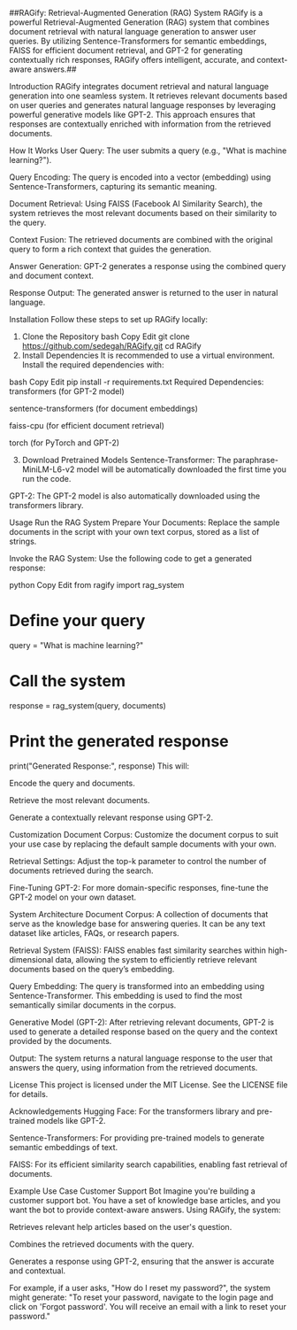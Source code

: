 ##RAGify: Retrieval-Augmented Generation (RAG) System
RAGify is a powerful Retrieval-Augmented Generation (RAG) system that combines document retrieval with natural language generation to answer user queries. By utilizing Sentence-Transformers for semantic embeddings, FAISS for efficient document retrieval, and GPT-2 for generating contextually rich responses, RAGify offers intelligent, accurate, and context-aware answers.##


Introduction
RAGify integrates document retrieval and natural language generation into one seamless system. It retrieves relevant documents based on user queries and generates natural language responses by leveraging powerful generative models like GPT-2. This approach ensures that responses are contextually enriched with information from the retrieved documents.

How It Works
User Query: The user submits a query (e.g., "What is machine learning?").

Query Encoding: The query is encoded into a vector (embedding) using Sentence-Transformers, capturing its semantic meaning.

Document Retrieval: Using FAISS (Facebook AI Similarity Search), the system retrieves the most relevant documents based on their similarity to the query.

Context Fusion: The retrieved documents are combined with the original query to form a rich context that guides the generation.

Answer Generation: GPT-2 generates a response using the combined query and document context.

Response Output: The generated answer is returned to the user in natural language.

Installation
Follow these steps to set up RAGify locally:

1. Clone the Repository
bash
Copy
Edit
git clone https://github.com/sedegah/RAGify.git
cd RAGify
2. Install Dependencies
It is recommended to use a virtual environment. Install the required dependencies with:

bash
Copy
Edit
pip install -r requirements.txt
Required Dependencies:
transformers (for GPT-2 model)

sentence-transformers (for document embeddings)

faiss-cpu (for efficient document retrieval)

torch (for PyTorch and GPT-2)

3. Download Pretrained Models
Sentence-Transformer: The paraphrase-MiniLM-L6-v2 model will be automatically downloaded the first time you run the code.

GPT-2: The GPT-2 model is also automatically downloaded using the transformers library.

Usage
Run the RAG System
Prepare Your Documents: Replace the sample documents in the script with your own text corpus, stored as a list of strings.

Invoke the RAG System: Use the following code to get a generated response:

python
Copy
Edit
from ragify import rag_system

# Define your query
query = "What is machine learning?"

# Call the system
response = rag_system(query, documents)

# Print the generated response
print("Generated Response:", response)
This will:

Encode the query and documents.

Retrieve the most relevant documents.

Generate a contextually relevant response using GPT-2.

Customization
Document Corpus: Customize the document corpus to suit your use case by replacing the default sample documents with your own.

Retrieval Settings: Adjust the top-k parameter to control the number of documents retrieved during the search.

Fine-Tuning GPT-2: For more domain-specific responses, fine-tune the GPT-2 model on your own dataset.

System Architecture
Document Corpus: A collection of documents that serve as the knowledge base for answering queries. It can be any text dataset like articles, FAQs, or research papers.

Retrieval System (FAISS): FAISS enables fast similarity searches within high-dimensional data, allowing the system to efficiently retrieve relevant documents based on the query’s embedding.

Query Embedding: The query is transformed into an embedding using Sentence-Transformer. This embedding is used to find the most semantically similar documents in the corpus.

Generative Model (GPT-2): After retrieving relevant documents, GPT-2 is used to generate a detailed response based on the query and the context provided by the documents.

Output: The system returns a natural language response to the user that answers the query, using information from the retrieved documents.

License
This project is licensed under the MIT License. See the LICENSE file for details.

Acknowledgements
Hugging Face: For the transformers library and pre-trained models like GPT-2.

Sentence-Transformers: For providing pre-trained models to generate semantic embeddings of text.

FAISS: For its efficient similarity search capabilities, enabling fast retrieval of documents.

Example Use Case
Customer Support Bot
Imagine you're building a customer support bot. You have a set of knowledge base articles, and you want the bot to provide context-aware answers. Using RAGify, the system:

Retrieves relevant help articles based on the user's question.

Combines the retrieved documents with the query.

Generates a response using GPT-2, ensuring that the answer is accurate and contextual.

For example, if a user asks, "How do I reset my password?", the system might generate:
"To reset your password, navigate to the login page and click on 'Forgot password'. You will receive an email with a link to reset your password."
